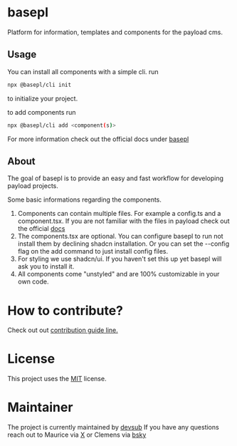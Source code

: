 # basepl

Platform for information, templates and components for the payload cms.

## Usage 

You can install all components with a simple cli. 
run
```bash
npx @basepl/cli init
```
to initialize your project. 

to add components run 
```bash
npx @basepl/cli add <component(s)>
```

For more information check out the official docs under [basepl](https://basepl.com)

## About

The goal of basepl is to provide an easy and fast workflow for developing payload projects. 

Some basic informations regarding the components. 

1. Components can contain multiple files. For example a config.ts and a component.tsx. If you are not familiar with the files in payload check out the official [docs](https://payloadcms.com/docs/getting-started/what-is-payload)
2. The components.tsx are optional. You can configure basepl to run not install them by declining shadcn installation. Or you can set the --config flag on the add command to just install config files. 
3. For styling we use shadcn/ui. If you haven't set this up yet basepl will ask you to install it.
4. All components come "unstyled" and are 100% customizable in your own code. 

# How to contribute? 

Check out out [contribution guide line.](https://github.com/devsub-agency/basepl/blob/main/CONTRIBUTING.md)

# License 

This project uses the [MIT](https://github.com/devsub-agency/basepl/blob/main/LICENSE.md) license.

# Maintainer 

The project is currently maintained by [devsub](https://devsub.de/en)
If you have any questions reach out to Maurice via [X](https://x.com/maurice_build) or Clemens via [bsky](https://bsky.app/profile/clemens-code.bsky.social)
